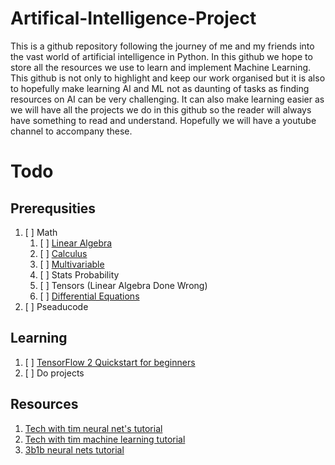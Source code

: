 # Artifical-Intelligence-Project
This is a github repository following the journey of me and my friends into the vast world of artificial intelligence in Python. In this github we hope to store all the resources we use to learn and implement Machine Learning. This github is not only to highlight and keep our work organised but it is also to hopefully make learning AI and ML not as daunting of tasks as finding resources on AI can be very challenging. It can also make learning easier as we will have all the projects we do in this github so the reader will always have something to read and understand. Hopefully we will have a youtube channel to accompany these. 

# Todo

## Prerequsities

1. [ ] Math
    1. [ ] [Linear Algebra](https://ocw.mit.edu/courses/mathematics/18-06sc-linear-algebra-fall-2011/)
    2. [ ] [Calculus](https://ocw.mit.edu/courses/mathematics/18-01sc-single-variable-calculus-fall-2010/)
    3. [ ] [Multivariable](https://ocw.mit.edu/courses/mathematics/18-02sc-multivariable-calculus-fall-2010/)
    4. [ ] Stats Probability
    5. [ ] Tensors (Linear Algebra Done Wrong)
    6. [ ] [Differential Equations](https://ocw.mit.edu/courses/mathematics/18-03sc-differential-equations-fall-2011/)
2. [ ] Pseaducode

## Learning

1. [ ] [TensorFlow 2 Quickstart for beginners](https://www.tensorflow.org/tutorials/quickstart/beginner)
2. [ ] Do projects

## Resources

1. [Tech with tim neural net's tutorial](https://www.youtube.com/watch?v=OS0Ddkle0o4&list=PLzMcBGfZo4-lak7tiFDec5_ZMItiIIfmj)
2. [Tech with tim machine learning tutorial](https://www.youtube.com/watch?v=OS0Ddkle0o4&list=PLzMcBGfZo4-lak7tiFDec5_ZMItiIIfmj)
3. [3b1b neural nets tutorial](https://www.youtube.com/watch?v=aircAruvnKk&list=PLZHQObOWTQDNU6R1_67000Dx_ZCJB-3pi)
